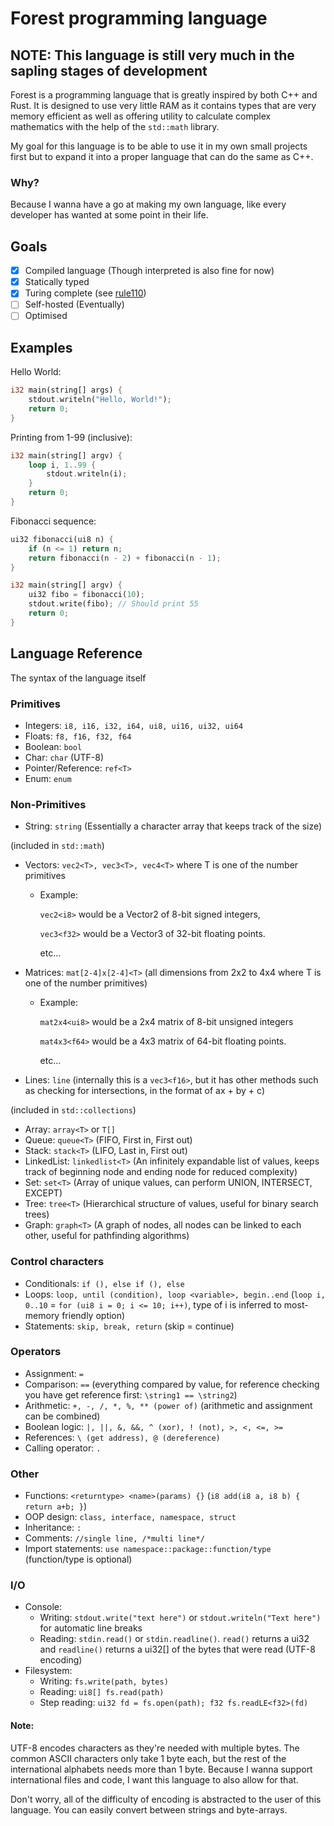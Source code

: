 # Forest programming language
## NOTE: This language is still very much in the sapling stages of development

Forest is a programming language that is greatly inspired by both C++ and Rust. It is designed to use very little RAM as it contains types that are very memory efficient as well as offering utility to calculate complex mathematics with the help of the `std::math` library. 

My goal for this language is to be able to use it in my own small projects first but to expand it into a proper language that can do the same as C++. 

### Why?
Because I wanna have a go at making my own language, like every developer has wanted at some point in their life.

## Goals
- [x] Compiled language (Though interpreted is also fine for now)
- [x] Statically typed
- [x] Turing complete (see [rule110](Examples/rule110.tree))
- [ ] Self-hosted (Eventually)
- [ ] Optimised

## Examples

Hello World:
```rust
i32 main(string[] args) {
    stdout.writeln("Hello, World!");
    return 0;
}
```

Printing from 1-99 (inclusive):
```rust
i32 main(string[] argv) {
    loop i, 1..99 {
        stdout.writeln(i);
    }
    return 0;
}
```

Fibonacci sequence:
```rust
ui32 fibonacci(ui8 n) {
	if (n <= 1) return n;
	return fibonacci(n - 2) + fibonacci(n - 1);
}

i32 main(string[] argv) {
    ui32 fibo = fibonacci(10);
    stdout.write(fibo); // Should print 55
    return 0;
}
```

## Language Reference
The syntax of the language itself 

### Primitives
- Integers: `i8, i16, i32, i64, ui8, ui16, ui32, ui64`
- Floats: `f8, f16, f32, f64`
- Boolean: `bool`
- Char: `char` (UTF-8)
- Pointer/Reference: `ref<T>`
- Enum: `enum`

### Non-Primitives
- String: `string` (Essentially a character array that keeps track of the size)

(included in `std::math`)
- Vectors: `vec2<T>, vec3<T>, vec4<T>` where T is one of the number primitives
    - Example: 

        `vec2<i8>` would be a Vector2 of 8-bit signed integers,

        `vec3<f32>` would be a Vector3 of 32-bit floating points.

        etc...

- Matrices: `mat[2-4]x[2-4]<T>` (all dimensions from 2x2 to 4x4 where T is one of the number primitives)
    - Example: 

        `mat2x4<ui8>` would be a 2x4 matrix of 8-bit unsigned integers

        `mat4x3<f64>` would be a 4x3 matrix of 64-bit floating points.

        etc...
- Lines: `line` (internally this is a `vec3<f16>`, but it has other methods such as checking for intersections, in the format of ax + by + c)

(included in `std::collections`)
- Array: `array<T>` or `T[]`
- Queue: `queue<T>` (FIFO, First in, First out)
- Stack: `stack<T>` (LIFO, Last in, First out)
- LinkedList: `linkedlist<T>` (An infinitely expandable list of values, keeps track of beginning node and ending node for reduced complexity)
- Set: `set<T>` (Array of unique values, can perform UNION, INTERSECT, EXCEPT)
- Tree: `tree<T>` (Hierarchical structure of values, useful for binary search trees)
- Graph: `graph<T>` (A graph of nodes, all nodes can be linked to each other, useful for pathfinding algorithms)

### Control characters
- Conditionals: `if (), else if (), else`
- Loops: `loop, until (condition), loop <variable>, begin..end` (`loop i, 0..10` = `for (ui8 i = 0; i <= 10; i++)`, type of i is inferred to most-memory friendly option) 
- Statements: `skip, break, return` (skip = continue)

### Operators
- Assignment: `=`
- Comparison: `==` (everything compared by value, for reference checking you have get reference first: `\string1 == \string2`)
- Arithmetic: `+, -, /, *, %, ** (power of)` (arithmetic and assignment can be combined)
- Boolean logic: `|, ||, &, &&, ^ (xor), ! (not), >, <, <=, >=`
- References: `\ (get address), @ (dereference)`
- Calling operator: `.`

### Other
- Functions: `<returntype> <name>(params) {}` (`i8 add(i8 a, i8 b) { return a+b; }`)
- OOP design: `class, interface, namespace, struct`
- Inheritance: `:`
- Comments: `//single line, /*multi line*/`
- Import statements: `use namespace::package::function/type` (function/type is optional)

### I/O
- Console:
    - Writing: `stdout.write("text here")` or `stdout.writeln("Text here")` for automatic line breaks
    - Reading: `stdin.read()` or `stdin.readline()`. `read()` returns a ui32 and `readline()` returns a ui32[] of the bytes that were read (UTF-8 encoding)
- Filesystem: 
    - Writing: `fs.write(path, bytes)`
    - Reading: `ui8[] fs.read(path)`
    - Step reading: `ui32 fd = fs.open(path); f32 fs.readLE<f32>(fd)`

#### Note: 
UTF-8 encodes characters as they're needed with multiple bytes. The common ASCII characters only take 1 byte each, but the rest of the international alphabets needs more than 1 byte. Because I wanna support international files and code, I want this language to also allow for that.

Don't worry, all of the difficulty of encoding is abstracted to the user of this language. You can easily convert between strings and byte-arrays.
